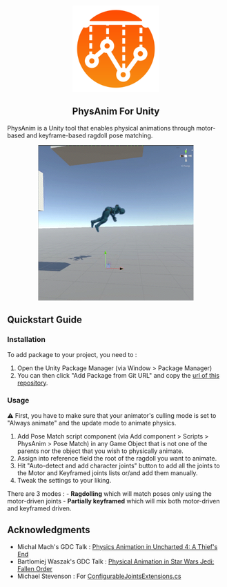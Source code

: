 <div align="center">
<img 
    src="Media~/logo-light.png" 
    alt="Logo"
    height="200px">

</img>
</div>
<h2 align="center">
PhysAnim For Unity
</h2>

PhysAnim is a Unity tool that enables physical animations through motor-based and keyframe-based ragdoll pose matching.

<div align="center">
<img 
    src="Media~/ragdoll.gif" 
    alt="Ragdoll gif">
</img>
</div>

## Quickstart Guide

### Installation

To add package to your project, you need to : 
1. Open the Unity Package Manager (via Window > Package Manager) 
2. You can then click "Add Package from Git URL" and copy the [url of this repository](https://github.com/lenoctambule/PhysAnim-Unity.git).

### Usage

:warning: First, you have to make sure that your animator's culling mode is set to "Always animate" and the update mode to animate physics.

1. Add Pose Match script component (via Add component > Scripts > PhysAnim > Pose Match) in any Game Object that is not one of the parents nor the object that you wish to physically animate.
2. Assign into reference field the root of the ragdoll you want to animate.
3. Hit "Auto-detect and add character joints" button to add all the joints to the Motor and Keyframed joints lists or/and add them manually.
4. Tweak the settings to your liking.

There are 3 modes :
    - **Ragdolling** which will match poses only using the motor-driven joints
    - **Partially keyframed** which will mix both motor-driven and keyframed driven.

## Acknowledgments

- Michal Mach's GDC Talk : [Physics Animation in Uncharted 4: A Thief's End](https://www.youtube.com/watch?v=7S-_vuoKgR4)
- Bartlomiej Waszak's GDC Talk : [Physical Animation in Star Wars Jedi: Fallen Order](https://www.youtube.com/watch?v=TmAU8aPekEo)
- Michael Stevenson : For [ConfigurableJointsExtensions.cs](https://gist.github.com/mstevenson/7b85893e8caf5ca034e6)

